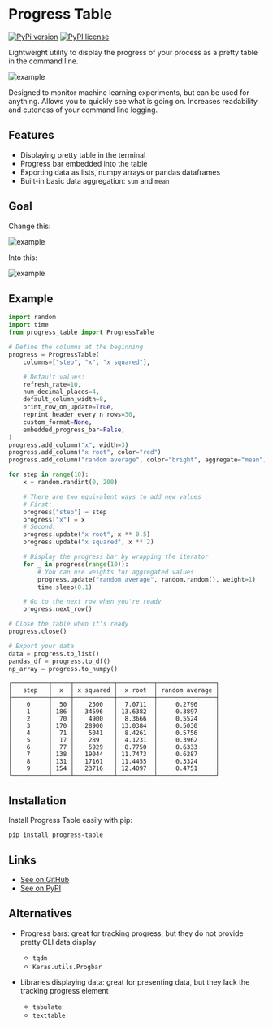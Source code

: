 # Progress Table

[![PyPi version](https://img.shields.io/badge/dynamic/json?label=latest&query=info.version&url=https%3A%2F%2Fpypi.org%2Fpypi%2Fprogress-table%2Fjson)](https://pypi.org/project/progress-table)
[![PyPI license](https://img.shields.io/badge/dynamic/json?label=license&query=info.license&url=https%3A%2F%2Fpypi.org%2Fpypi%2Fprogress-table%2Fjson)](https://pypi.org/project/progress-table)

Lightweight utility to display the progress of your process as a pretty table in the command line.

![example](https://github.com/gahaalt/progress-table/blob/main/media/progress_table_example.png?raw=true)

Designed to monitor machine learning experiments, but can be used for anything.
Allows you to quickly see what is going on.
Increases readability and cuteness of your command line logging.

## Features

* Displaying pretty table in the terminal
* Progress bar embedded into the table
* Exporting data as lists, numpy arrays or pandas dataframes
* Built-in basic data aggregation: `sum` and `mean`

## Goal

Change this:

![example](https://github.com/gahaalt/progress-table/blob/main/media/before.gif?raw=true)

Into this:

![example](https://github.com/gahaalt/progress-table/blob/main/media/after.gif?raw=true)

## Example

```python
import random
import time
from progress_table import ProgressTable

# Define the columns at the beginning
progress = ProgressTable(
    columns=["step", "x", "x squared"],

    # Default values:
    refresh_rate=10,
    num_decimal_places=4,
    default_column_width=8,
    print_row_on_update=True,
    reprint_header_every_n_rows=30,
    custom_format=None,
    embedded_progress_bar=False,
)
progress.add_column("x", width=3)
progress.add_column("x root", color="red")
progress.add_column("random average", color="bright", aggregate="mean")

for step in range(10):
    x = random.randint(0, 200)

    # There are two equivalent ways to add new values
    # First:
    progress["step"] = step
    progress["x"] = x
    # Second:
    progress.update("x root", x ** 0.5)
    progress.update("x squared", x ** 2)

    # Display the progress bar by wrapping the iterator
    for _ in progress(range(10)):
        # You can use weights for aggregated values
        progress.update("random average", random.random(), weight=1)
        time.sleep(0.1)

    # Go to the next row when you're ready
    progress.next_row()

# Close the table when it's ready
progress.close()

# Export your data
data = progress.to_list()
pandas_df = progress.to_df()
np_array = progress.to_numpy()
```

```stdout
┌──────────┬─────┬───────────┬──────────┬────────────────┐
│   step   │  x  │ x squared │  x root  │ random average │
├──────────┼─────┼───────────┼──────────┼────────────────┤
│    0     │  50 │    2500   │  7.0711  │     0.2796     │
│    1     │ 186 │   34596   │ 13.6382  │     0.3897     │
│    2     │  70 │    4900   │  8.3666  │     0.5524     │
│    3     │ 170 │   28900   │ 13.0384  │     0.5030     │
│    4     │  71 │    5041   │  8.4261  │     0.5756     │
│    5     │  17 │    289    │  4.1231  │     0.3962     │
│    6     │  77 │    5929   │  8.7750  │     0.6333     │
│    7     │ 138 │   19044   │ 11.7473  │     0.6287     │
│    8     │ 131 │   17161   │ 11.4455  │     0.3324     │
│    9     │ 154 │   23716   │ 12.4097  │     0.4751     │
└──────────┴─────┴───────────┴──────────┴────────────────┘
```

## Installation

Install Progress Table easily with pip:

```
pip install progress-table
```

## Links

* [See on GitHub](https://github.com/gahaalt/progress-table)
* [See on PyPI](https://pypi.org/project/progress-table)

## Alternatives

* Progress bars: great for tracking progress, but they do not provide pretty CLI data display
	* `tqdm`
	* `Keras.utils.Progbar`

* Libraries displaying data: great for presenting data, but they lack the tracking progress element
	* `tabulate`
	* `texttable`
